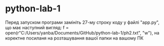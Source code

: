 # python-lab-1

Перед запуском програми замініть 27-му строку коду у файлі "app.py", що має наступний вигляд: f = open(r"C:/Users/yanba/Documents/GitHub/python-lab-1/ph2.txt", "w"), на коректне посиланя на розташування вашої папки на вашому ПК
